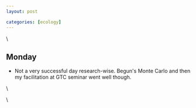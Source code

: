 ```yaml
---
layout: post

categories: [ecology]
---
```



\




 





Monday
------

-   Not a very successful day research-wise. Begun's Monte Carlo and
    then my facilitation at GTC seminar went well though.

\

\

